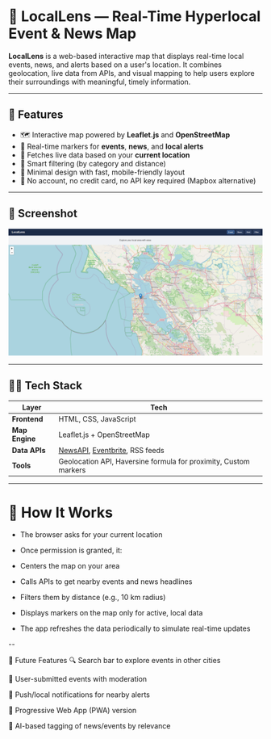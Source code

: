 # 📍 LocalLens — Real-Time Hyperlocal Event & News Map

**LocalLens** is a web-based interactive map that displays real-time local events, news, and alerts based on a user's location. It combines geolocation, live data from APIs, and visual mapping to help users explore their surroundings with meaningful, timely information.

---

## 🌟 Features

- 🗺️ Interactive map powered by **Leaflet.js** and **OpenStreetMap**
- 📍 Real-time markers for **events**, **news**, and **local alerts**
- 📡 Fetches live data based on your **current location**
- 📌 Smart filtering (by category and distance)
- 🎯 Minimal design with fast, mobile-friendly layout
- 🚫 No account, no credit card, no API key required (Mapbox alternative)

---

## 📸 Screenshot

![LocalLens Screenshot](./locallens.png)

---

## 🧑‍💻 Tech Stack

| Layer         | Tech                                   |
|---------------|----------------------------------------|
| **Frontend**  | HTML, CSS, JavaScript                  |
| **Map Engine**| Leaflet.js + OpenStreetMap             |
| **Data APIs** | [NewsAPI](https://newsapi.org/), [Eventbrite](https://www.eventbrite.com/developer/v3/), RSS feeds |
| **Tools**     | Geolocation API, Haversine formula for proximity, Custom markers |

---

# 🧠 How It Works
- The browser asks for your current location

- Once permission is granted, it:

- Centers the map on your area

- Calls APIs to get nearby events and news headlines

- Filters them by distance (e.g., 10 km radius)

- Displays markers on the map only for active, local data

- The app refreshes the data periodically to simulate real-time updates

--

  🎯 Future Features
🔍 Search bar to explore events in other cities

👥 User-submitted events with moderation

🔔 Push/local notifications for nearby alerts

📱 Progressive Web App (PWA) version

🧠 AI-based tagging of news/events by relevance

